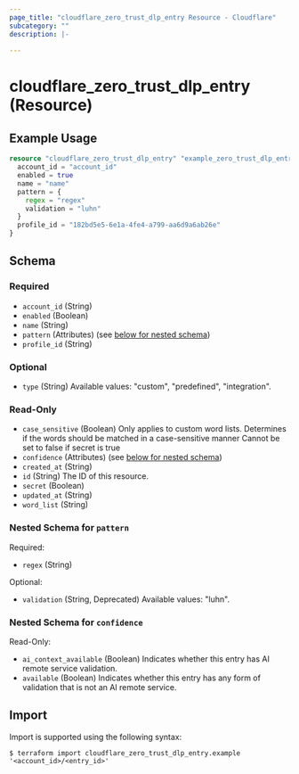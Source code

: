 ```yaml
---
page_title: "cloudflare_zero_trust_dlp_entry Resource - Cloudflare"
subcategory: ""
description: |-
  
---
```


# cloudflare_zero_trust_dlp_entry (Resource)



## Example Usage

```terraform
resource "cloudflare_zero_trust_dlp_entry" "example_zero_trust_dlp_entry" {
  account_id = "account_id"
  enabled = true
  name = "name"
  pattern = {
    regex = "regex"
    validation = "luhn"
  }
  profile_id = "182bd5e5-6e1a-4fe4-a799-aa6d9a6ab26e"
}
```

<!-- schema generated by tfplugindocs -->
## Schema

### Required

- `account_id` (String)
- `enabled` (Boolean)
- `name` (String)
- `pattern` (Attributes) (see [below for nested schema](#nestedatt--pattern))
- `profile_id` (String)

### Optional

- `type` (String) Available values: "custom", "predefined", "integration".

### Read-Only

- `case_sensitive` (Boolean) Only applies to custom word lists.
Determines if the words should be matched in a case-sensitive manner
Cannot be set to false if secret is true
- `confidence` (Attributes) (see [below for nested schema](#nestedatt--confidence))
- `created_at` (String)
- `id` (String) The ID of this resource.
- `secret` (Boolean)
- `updated_at` (String)
- `word_list` (String)

<a id="nestedatt--pattern"></a>
### Nested Schema for `pattern`

Required:

- `regex` (String)

Optional:

- `validation` (String, Deprecated) Available values: "luhn".


<a id="nestedatt--confidence"></a>
### Nested Schema for `confidence`

Read-Only:

- `ai_context_available` (Boolean) Indicates whether this entry has AI remote service validation.
- `available` (Boolean) Indicates whether this entry has any form of validation that is not an AI remote service.

## Import

Import is supported using the following syntax:

```shell
$ terraform import cloudflare_zero_trust_dlp_entry.example '<account_id>/<entry_id>'
```
